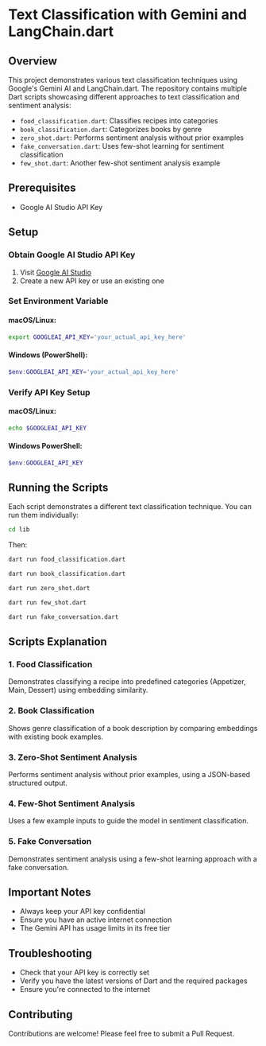 # Text Classification with Gemini and LangChain.dart

## Overview

This project demonstrates various text classification techniques using Google's Gemini AI and LangChain.dart. The repository contains multiple Dart scripts showcasing different approaches to text classification and sentiment analysis:

- `food_classification.dart`: Classifies recipes into categories
- `book_classification.dart`: Categorizes books by genre
- `zero_shot.dart`: Performs sentiment analysis without prior examples
- `fake_conversation.dart`: Uses few-shot learning for sentiment classification
- `few_shot.dart`: Another few-shot sentiment analysis example

## Prerequisites

- Google AI Studio API Key

## Setup

### Obtain Google AI Studio API Key

1. Visit [Google AI Studio](https://aistudio.google.com/app/apikey)
2. Create a new API key or use an existing one

### Set Environment Variable

#### macOS/Linux:
```bash
export GOOGLEAI_API_KEY='your_actual_api_key_here'
```

#### Windows (PowerShell):
```powershell
$env:GOOGLEAI_API_KEY='your_actual_api_key_here'
```

### Verify API Key Setup

#### macOS/Linux:
```bash
echo $GOOGLEAI_API_KEY
```

#### Windows PowerShell:
```powershell
$env:GOOGLEAI_API_KEY
```

## Running the Scripts

Each script demonstrates a different text classification technique. You can run them individually:

```bash
cd lib
```
Then:

```bash
dart run food_classification.dart
```
```bash
dart run book_classification.dart
```
```bash
dart run zero_shot.dart
```
```bash
dart run few_shot.dart
```
```bash
dart run fake_conversation.dart
```

## Scripts Explanation

### 1. Food Classification
Demonstrates classifying a recipe into predefined categories (Appetizer, Main, Dessert) using embedding similarity.

### 2. Book Classification
Shows genre classification of a book description by comparing embeddings with existing book examples.

### 3. Zero-Shot Sentiment Analysis
Performs sentiment analysis without prior examples, using a JSON-based structured output.

### 4. Few-Shot Sentiment Analysis
Uses a few example inputs to guide the model in sentiment classification.

### 5. Fake Conversation
Demonstrates sentiment analysis using a few-shot learning approach with a fake conversation.

## Important Notes

- Always keep your API key confidential
- Ensure you have an active internet connection
- The Gemini API has usage limits in its free tier

## Troubleshooting

- Check that your API key is correctly set
- Verify you have the latest versions of Dart and the required packages
- Ensure you're connected to the internet

## Contributing

Contributions are welcome! Please feel free to submit a Pull Request.